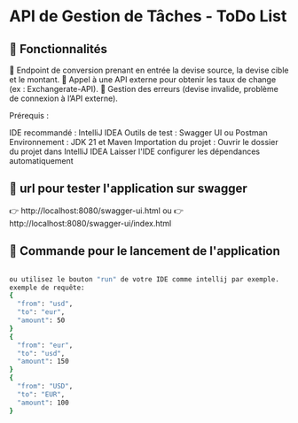 # API de Gestion de Tâches - ToDo List

## 📌 Fonctionnalités
 Endpoint de conversion prenant en entrée la devise source, la devise
   cible et le montant.
 Appel à une API externe pour obtenir les taux de change (ex :
   Exchangerate-API).
 Gestion des erreurs (devise invalide, problème de connexion à l’API
  externe).


Prérequis :

IDE recommandé : IntelliJ IDEA Outils de test : Swagger UI ou Postman Environnement : JDK 21 et Maven Importation du projet : Ouvrir le dossier du projet dans IntelliJ IDEA Laisser l'IDE configurer les dépendances automatiquement



## 🚀 url pour tester l'application sur swagger
👉 http://localhost:8080/swagger-ui.html
ou
👉 http://localhost:8080/swagger-ui/index.html

## 🚀 Commande pour le lancement de l'application
```bash

ou utilisez le bouton "run" de votre IDE comme intellij par exemple.
exemple de requête:
{
  "from": "usd",
  "to": "eur",
  "amount": 50
}
{
  "from": "eur",
  "to": "usd",
  "amount": 150
}
{
  "from": "USD",
  "to": "EUR",
  "amount": 100
}